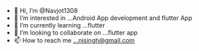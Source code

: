 - 👋 Hi, I’m @Navjot1308
- 👀 I’m interested in ...Android App development and flutter App
- 🌱 I’m currently learning ...flutter 
- 💞️ I’m looking to collaborate on ...flutter app
- 📫 How to reach me ...njsingh@gmail.com

<!---
Navjot1308/Navjot1308 is a ✨ special ✨ repository because its `README.md` (this file) appears on your GitHub profile.
You can click the Preview link to take a look at your changes.
--->
